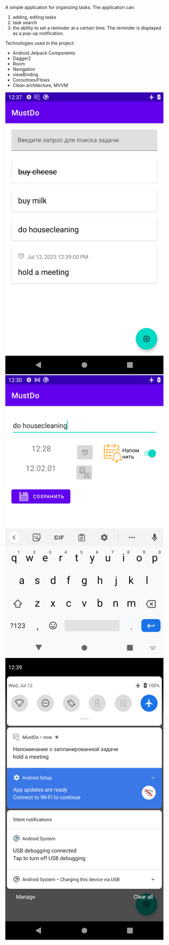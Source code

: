 A simple application for organizing tasks. 
The application can:
1. adding, editing tasks
1. task search
1. the ability to set a reminder at a certain time. The reminder is displayed as a pop-up notification.

Technologies used in the project:
* Android Jetpack Components
* Dagger2
* Room
* Navigation
* viewBinding
* Coroutines/Flows
* Clean architecture, MVVM

<img src="tasks_list.png" width="500">
<img src="add_a_reminder_task.png" width="500">
<img src="popup_notification.png" width="500">
